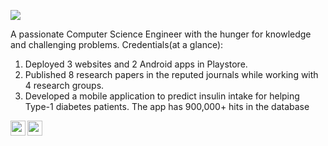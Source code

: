 ![](https://komarev.com/ghpvc/?username=jb1998)

A passionate Computer Science Engineer with the hunger for knowledge and challenging problems.
Credentials(at a glance):
1. Deployed 3 websites and 2 Android apps in Playstore.
2. Published 8 research papers in the reputed journals while working with 4 research groups.
3. Developed a mobile application to predict insulin intake for helping Type-1 diabetes patients. The app has 900,000+ hits in the database



<a href="https://www.linkedin.com/in/jb1998/">
  <img align="left" width="24px" src="https://cdn.jsdelivr.net/npm/simple-icons@v3/icons/linkedin.svg"  />
</a>
<a href="https://leetcode.com/jatinbindra171998/"> 
  <img align="left" width="24px" src="https://upload.wikimedia.org/wikipedia/commons/1/19/LeetCode_logo_black.png"  />
</a>
